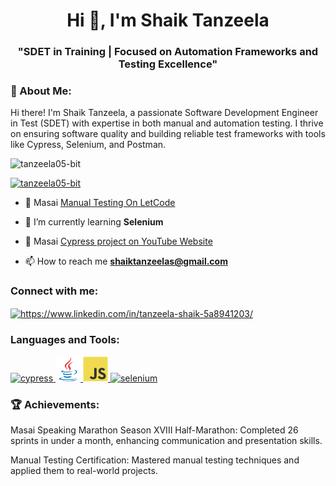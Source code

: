 <h1 align="center">Hi 👋, I'm Shaik Tanzeela</h1>
<h3 align="center">"SDET in Training | Focused on Automation Frameworks and Testing Excellence"</h3>

<h3 align="left">🌟 About Me:</h3>
<p align="left">
Hi there! I'm Shaik Tanzeela, a passionate Software Development Engineer in Test (SDET) with expertise in both manual and automation testing. I thrive on ensuring software quality and building reliable test frameworks with tools like Cypress, Selenium, and Postman.

<p align="left"> <img src="https://komarev.com/ghpvc/?username=tanzeela05-bit&label=Profile%20views&color=0e75b6&style=flat" alt="tanzeela05-bit" /> </p>

<p align="left"> <a href="https://github.com/ryo-ma/github-profile-trophy"><img src="https://github-profile-trophy.vercel.app/?username=tanzeela05-bit" alt="tanzeela05-bit" /></a> </p>

- 🔭 Masai [Manual Testing On LetCode](https://github.com/Tanzeela05-bit/Manual-Testing-on-LetCode-WebSite)

- 🌱 I’m currently learning **Selenium**

- 👯 Masai [Cypress project on YouTube Website](https://github.com/Tanzeela05-bit/Cypress-Project-on-Youtube-Website)

- 📫 How to reach me **shaiktanzeelas@gmail.com**

<h3 align="left">Connect with me:</h3>
<p align="left">
<a href="https://linkedin.com/in/https://www.linkedin.com/in/tanzeela-shaik-5a8941203/" target="blank"><img align="center" src="https://raw.githubusercontent.com/rahuldkjain/github-profile-readme-generator/master/src/images/icons/Social/linked-in-alt.svg" alt="https://www.linkedin.com/in/tanzeela-shaik-5a8941203/" height="30" width="40" /></a>
</p>

<h3 align="left">Languages and Tools:</h3>
<p align="left"> <a href="https://www.cypress.io" target="_blank" rel="noreferrer"> <img src="https://raw.githubusercontent.com/simple-icons/simple-icons/6e46ec1fc23b60c8fd0d2f2ff46db82e16dbd75f/icons/cypress.svg" alt="cypress" width="40" height="40"/> </a> <a href="https://www.java.com" target="_blank" rel="noreferrer"> <img src="https://raw.githubusercontent.com/devicons/devicon/master/icons/java/java-original.svg" alt="java" width="40" height="40"/> </a> <a href="https://developer.mozilla.org/en-US/docs/Web/JavaScript" target="_blank" rel="noreferrer"> <img src="https://raw.githubusercontent.com/devicons/devicon/master/icons/javascript/javascript-original.svg" alt="javascript" width="40" height="40"/> </a> <a href="https://www.selenium.dev" target="_blank" rel="noreferrer"> <img src="https://raw.githubusercontent.com/detain/svg-logos/780f25886640cef088af994181646db2f6b1a3f8/svg/selenium-logo.svg" alt="selenium" width="40" height="40"/> </a> </p> 

<h3 align="left">🏆 Achievements:</h3>
<p align="left"> 
Masai Speaking Marathon Season XVIII Half-Marathon: Completed 26 sprints in under a month, enhancing communication and presentation skills.
<p align="left"> 
Manual Testing Certification: Mastered manual testing techniques and applied them to real-world projects.



